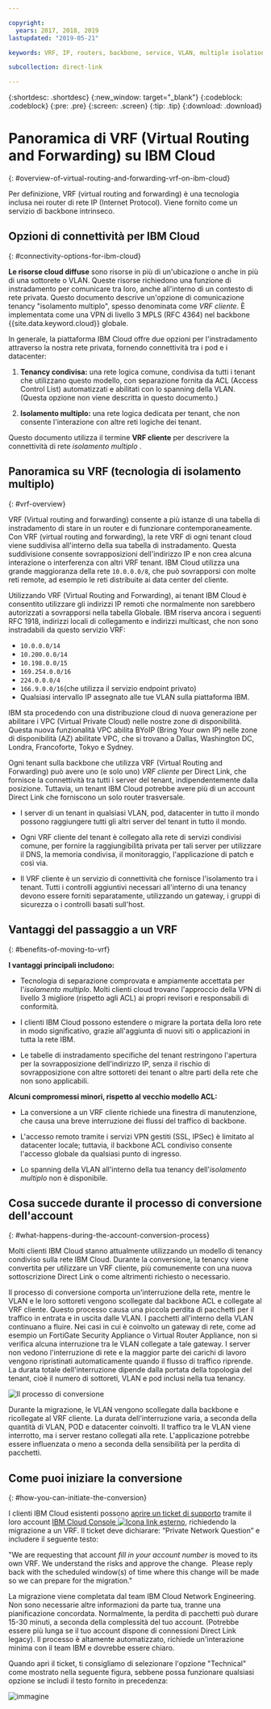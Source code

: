 ```yaml
---

copyright:
  years: 2017, 2018, 2019
lastupdated: "2019-05-21"

keywords: VRF, IP, routers, backbone, service, VLAN, multiple isolation, tenant, tenancy, datacenters, data, center, shared tenancy, private endpoint, Customer VRF, Private Network Question, support, ticket

subcollection: direct-link

---
```


{:shortdesc: .shortdesc}
{:new_window: target="_blank"}
{:codeblock: .codeblock}
{:pre: .pre}
{:screen: .screen}
{:tip: .tip}
{:download: .download}

# Panoramica di VRF (Virtual Routing and Forwarding) su IBM Cloud
{: #overview-of-virtual-routing-and-forwarding-vrf-on-ibm-cloud}

Per definizione, VRF (virtual routing and forwarding) è una tecnologia inclusa nei router di rete IP (Internet Protocol). Viene fornito come un servizio di backbone intrinseco.

## Opzioni di connettività per IBM Cloud
{: #connectivity-options-for-ibm-cloud}

**Le risorse cloud diffuse** sono risorse in più di un'ubicazione o anche in più di una sottorete o VLAN. Queste risorse richiedono una funzione di instradamento per comunicare tra loro, anche all'interno di un contesto di rete privata. Questo documento descrive un'opzione di comunicazione tenancy "isolamento multiplo", spesso denominata come _VRF cliente_. È implementata come una VPN di livello 3 MPLS (RFC 4364) nel backbone {{site.data.keyword.cloud}} globale.

In generale, la piattaforma IBM Cloud offre due opzioni per l'instradamento attraverso la nostra rete privata, fornendo connettività tra i pod e i datacenter:

1. **Tenancy condivisa:** una rete logica comune, condivisa da tutti i tenant che utilizzano questo modello, con separazione fornita da ACL (Access Control List) automatizzati e abilitati con lo spanning della VLAN. (Questa opzione non viene descritta in questo documento.)

2. **Isolamento multiplo:** una rete logica dedicata per tenant, che non consente l'interazione con altre reti logiche dei tenant.  

Questo documento utilizza il termine **VRF cliente** per descrivere la connettività di rete _isolamento multiplo_ .

## Panoramica su VRF (tecnologia di isolamento multiplo)
{: #vrf-overview}

VRF (Virtual routing and forwarding) consente a più istanze di una tabella di instradamento di stare in un router e di funzionare contemporaneamente. Con VRF (virtual routing and forwarding), la rete VRF di ogni tenant cloud viene suddivisa all'interno della sua tabella di instradamento. Questa suddivisione consente sovrapposizioni dell'indirizzo IP e non crea alcuna interazione o interferenza con altri VRF tenant. IBM Cloud utilizza una grande maggioranza della rete `10.0.0.0/8`, che può sovrapporsi con molte reti remote, ad esempio le reti distribuite ai data center del cliente.

Utilizzando VRF (Virtual Routing and Forwarding), ai tenant IBM Cloud è consentito utilizzare gli indirizzi IP remoti che normalmente non sarebbero autorizzati a sovrapporsi nella tabella Globale. IBM riserva ancora i seguenti RFC 1918, indirizzi locali di collegamento e indirizzi multicast, che non sono instradabili da questo servizio VRF:

* `10.0.0.0/14`
* `10.200.0.0/14`
* `10.198.0.0/15`
* `169.254.0.0/16`
* `224.0.0.0/4`
* `166.9.0.0/16`(che utilizza il servizio endpoint privato)
* Qualsiasi intervallo IP assegnato alle tue VLAN sulla piattaforma IBM.

IBM sta procedendo con una distribuzione cloud di nuova generazione per abilitare i VPC (Virtual Private Cloud) nelle nostre zone di disponibilità. Questa nuova funzionalità VPC abilita BYoIP (Bring Your own IP) nelle zone di disponibilità (AZ) abilitate VPC, che si trovano a Dallas, Washington DC, Londra, Francoforte, Tokyo e Sydney.

Ogni tenant sulla backbone che utilizza VRF (Virtual Routing and Forwarding) può avere uno (e solo uno) _VRF cliente_ per Direct Link, che fornisce la connettività tra tutti i server del tenant, indipendentemente dalla posizione. Tuttavia, un tenant IBM Cloud potrebbe avere più di un account Direct Link che forniscono un solo router trasversale.  

* I server di un tenant in qualsiasi VLAN, pod, datacenter in tutto il mondo possono raggiungere tutti gli altri server del tenant in tutto il mondo.

* Ogni VRF cliente del tenant è collegato alla rete di servizi condivisi comune, per fornire la raggiungibilità privata per tali server per utilizzare il DNS, la memoria condivisa, il monitoraggio, l'applicazione di patch e così via.

* Il VRF cliente è un servizio di connettività che fornisce l'isolamento tra i tenant. Tutti i controlli aggiuntivi necessari all'interno di una tenancy devono essere forniti separatamente, utilizzando un gateway, i gruppi di sicurezza o i controlli basati sull'host.

## Vantaggi del passaggio a un VRF
{: #benefits-of-moving-to-vrf}

**I vantaggi principali includono:**

* Tecnologia di separazione comprovata e ampiamente accettata per l'_isolamento multiplo_. Molti clienti cloud trovano l'approccio della VPN di livello 3 migliore (rispetto agli ACL) ai propri revisori e responsabili di conformità.   

* I clienti IBM Cloud possono estendere o migrare la portata della loro rete in modo significativo, grazie all'aggiunta di nuovi siti o applicazioni in tutta la rete IBM.

* Le tabelle di instradamento specifiche del tenant restringono l'apertura per la sovrapposizione dell'indirizzo IP, senza il rischio di sovrapposizione con altre sottoreti dei tenant o altre parti della rete che non sono applicabili.

**Alcuni compromessi minori, rispetto al vecchio modello ACL:**  

* La conversione a un VRF cliente richiede una finestra di manutenzione, che causa una breve interruzione dei flussi del traffico di backbone.

* L'accesso remoto tramite i servizi VPN gestiti (SSL, IPSec) è limitato al datacenter locale; tuttavia, il backbone ACL condiviso consente l'accesso globale da qualsiasi punto di ingresso.

* Lo spanning della VLAN all'interno della tua tenancy dell'_isolamento multiplo_ non è disponibile.

## Cosa succede durante il processo di conversione dell'account
{: #what-happens-during-the-account-conversion-process}

Molti clienti IBM Cloud stanno attualmente utilizzando un modello di tenancy condiviso sulla rete IBM Cloud. Durante la conversione, la tenancy viene convertita per utilizzare un VRF cliente, più comunemente con una nuova sottoscrizione Direct Link o come altrimenti richiesto o necessario.  

Il processo di conversione comporta un'interruzione della rete, mentre le VLAN e le loro sottoreti vengono scollegate dal backbone ACL e collegate al VRF cliente. Questo processo causa una piccola perdita di pacchetti per il traffico in entrata e in uscita dalle VLAN. I pacchetti all'interno della VLAN continuano a fluire. Nei casi in cui è coinvolto un gateway di rete, come ad esempio un FortiGate Security Appliance o Virtual Router Appliance, non si verifica alcuna interruzione tra le VLAN collegate a tale gateway. I server non vedono l'interruzione di rete e la maggior parte dei carichi di lavoro vengono ripristinati automaticamente quando il flusso di traffico riprende. La durata totale dell'interruzione dipende dalla portata della topologia del tenant, cioè il numero di sottoreti, VLAN e pod inclusi nella tua tenancy.

![Il processo di conversione](/images/vrf-on-ibm-cloud.png)

Durante la migrazione, le VLAN vengono scollegate dalla backbone e ricollegate al VRF cliente.  La durata dell'interruzione varia, a seconda della quantità di VLAN, POD e datacenter coinvolti. Il traffico tra le VLAN viene interrotto, ma i server restano collegati alla rete. L'applicazione potrebbe essere influenzata o meno a seconda della sensibilità per la perdita di pacchetti.

## Come puoi iniziare la conversione
{: #how-you-can-initiate-the-conversion}

I clienti IBM Cloud esistenti possono [aprire un ticket di supporto](https://cloud.ibm.com/unifiedsupport/cases/add) tramite il loro account [IBM Cloud Console ![Icona link esterno](../../icons/launch-glyph.svg "Icona link esterno")]( https://cloud.ibm.com/unifiedsupport/cases/add), richiedendo la migrazione a un VRF. Il ticket deve dichiarare: “Private Network Question” e includere il seguente testo:

"We are requesting that account _fill in your account number_ is moved to its own VRF. We understand the risks and approve the change.  Please reply back with the scheduled window(s) of time where this change will be made so we can prepare for the migration."

La migrazione viene completata dal team IBM Cloud Network Engineering. Non sono necessarie altre informazioni da parte tua, tranne una pianificazione concordata. Normalmente, la perdita di pacchetti può durare 15-30 minuti, a seconda della complessità del tuo account. (Potrebbe essere più lunga se il tuo account dispone di connessioni Direct Link legacy). Il processo è altamente automatizzato, richiede un'interazione minima con il team IBM e dovrebbe essere chiaro.

Quando apri il ticket, ti consigliamo di selezionare l'opzione "Technical" come mostrato nella seguente figura, sebbene possa funzionare qualsiasi opzione se includi il testo fornito in precedenza: 

![immagine](https://media.github.ibm.com/user/11495/files/4474c300-4bd9-11e9-9bc7-d6242d7997e9)
